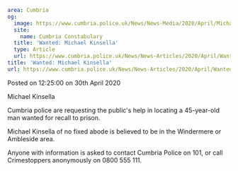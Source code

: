 ```yaml
area: Cumbria
og:
  image: https://www.cumbria.police.uk/News/News-Media/2020/April/Michael-Kinsellajpg.jpg
  site:
    name: Cumbria Constabulary
  title: 'Wanted: Michael Kinsella'
  type: Article
  url: https://www.cumbria.police.uk/News/News-Articles/2020/April/Wanted-Michael-Kinsella.aspx
title: 'Wanted: Michael Kinsella'
url: https://www.cumbria.police.uk/News/News-Articles/2020/April/Wanted-Michael-Kinsella.aspx
```

Posted on 12:25:00 on 30th April 2020

Michael Kinsella

Cumbria police are requesting the public's help in locating a 45-year-old man wanted for recall to prison.

Michael Kinsella of no fixed abode is believed to be in the Windermere or Ambleside area.

Anyone with information is asked to contact Cumbria Police on 101, or call Crimestoppers anonymously on 0800 555 111.
